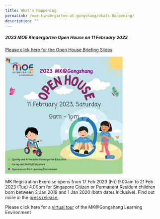 ```yaml
---
title: What's Happening
permalink: /moe-kindergarten-at-gongshang/whats-happening/
description: ""
---
```

##### **2023 MOE Kindergarten Open House on 11 February 2023**

[Please click here for the Open House Briefing Slides](https://drive.google.com/file/d/1CAA7uYzqmL8nFqeJbchleeCVyilU2bGQ/view?usp=sharing)


<img src="/images/MKGongshang%20Open%20House.jpg" 
     style="width:75%">


MK Registration Exercise opens from 17 Feb 2023 (Fri) 9.00am to 21 Feb 2023 (Tue) 4.00pm for Singapore Citizen or Permanent Resident children born between 2 Jan 2019 and 1 Jan 2020 (both dates inclusive). Find out more in the [press release.](https://www.moe.gov.sg/news/press-releases/20230118-2023-moe-kindergarten-open-house-and-registration-exercise)   

Please click here for a [virtual tour](https://drive.google.com/file/d/1wwd0kMW85encZ314kDUd2KjnRgsebf29/view?usp=sharing) of the MK@Gongshang Learning Environment
